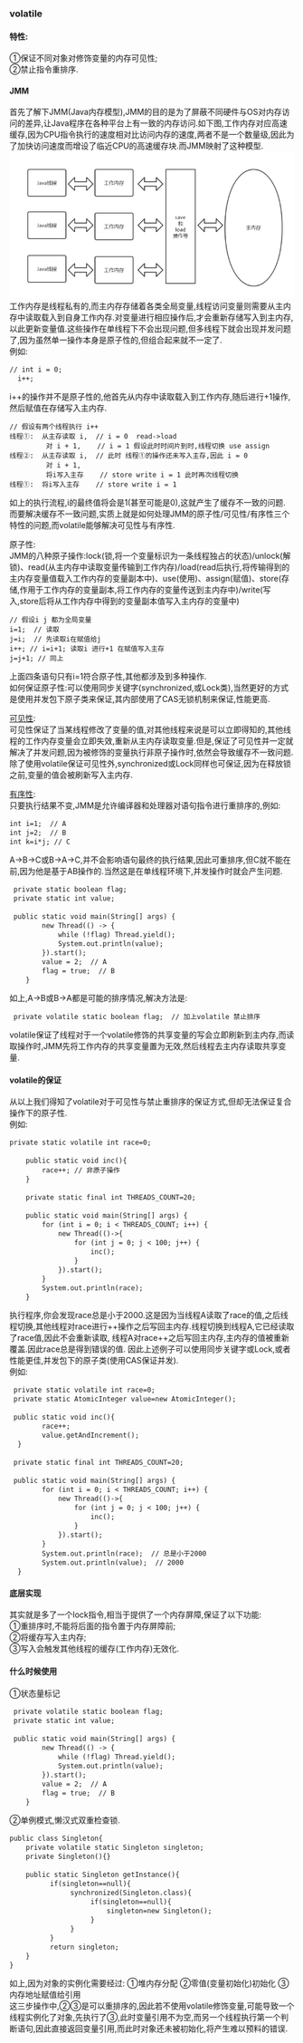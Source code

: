 ### volatile

#### 特性:  

①保证不同对象对修饰变量的内存可见性;  
②禁止指令重排序.  

#### JMM

首先了解下JMM(Java内存模型),JMM的目的是为了屏蔽不同硬件与OS对内存访问的差异,让Java程序在各种平台上有一致的内存访问.如下图,工作内存对应高速缓存,因为CPU指令执行的速度相对比访问内存的速度,两者不是一个数量级,因此为了加快访问速度而增设了临近CPU的高速缓存块.而JMM映射了这种模型.    
![内存模型](https://raw.githubusercontent.com/MelloChan/java-interview/master/image/JMM.png)  
工作内存是线程私有的,而主内存存储着各类全局变量,线程访问变量则需要从主内存中读取载入到自身工作内存.对变量进行相应操作后,才会重新存储写入到主内存,以此更新变量值.这些操作在单线程下不会出现问题,但多线程下就会出现并发问题了,因为虽然单一操作本身是原子性的,但组合起来就不一定了.  
例如:
```$xslt
// int i = 0;
  i++; 
```
i++的操作并不是原子性的,他首先从内存中读取载入到工作内存,随后进行+1操作,然后赋值在存储写入主内存.
```$xslt
// 假设有两个线程执行 i++
线程①:  从主存读取 i,  // i = 0  read->load
         对 i + 1,    // i = 1 假设此时时间片到时,线程切换 use assign
线程②:  从主存读取 i,  // 此时 线程①的操作还未写入主存,因此 i = 0
         对 i + 1,     
         将i写入主存    // store write i = 1 此时再次线程切换
线程①:  将i写入主存    // store write i = 1             
```
如上的执行流程,i的最终值将会是1(甚至可能是0),这就产生了缓存不一致的问题.  
而要解决缓存不一致问题,实质上就是如何处理JMM的原子性/可见性/有序性三个特性的问题,而volatile能够解决可见性与有序性.  

原子性:    
JMM的八种原子操作:lock(锁,将一个变量标识为一条线程独占的状态)/unlock(解锁)、read(从主内存中读取变量传输到工作内存)/load(read后执行,将传输得到的主内存变量值载入工作内存的变量副本中)、use(使用)、assign(赋值)、store(存储,作用于工作内存的变量副本,将工作内存的变量传送到主内存中)/write(写入,store后将从工作内存中得到的变量副本值写入主内存的变量中)    
```$xslt
// 假设i j 都为全局变量
i=1;  // 读取 
j=i;  // 先读取i在赋值给j
i++; // i=i+1; 读取i 进行+1 在赋值写入主存
j=j+1; // 同上
```
上面四条语句只有i=1符合原子性,其他都涉及到多种操作.  
如何保证原子性:可以使用同步关键字(synchronized,或Lock类),当然更好的方式是使用并发包下原子类来保证,其内部使用了CAS无锁机制来保证,性能更高.
  
[可见性](https://github.com/MelloChan/java-interview/blob/master/java-exam/src/thread/Visibility.java):  
可见性保证了当某线程修改了变量的值,对其他线程来说是可以立即得知的,其他线程的工作内存变量会立即失效,重新从主内存读取变量.但是,保证了可见性并一定就解决了并发问题,因为被修饰的变量执行非原子操作时,依然会导致缓存不一致问题.  
除了使用volatile保证可见性外,synchronized或Lock同样也可保证,因为在释放锁之前,变量的值会被刷新写入主内存.
     
[有序性](https://github.com/MelloChan/java-interview/blob/master/java-exam/src/thread/Order.java):  
只要执行结果不变,JMM是允许编译器和处理器对语句指令进行重排序的,例如:  
```$xslt
int i=1;  // A
int j=2;  // B
int k=i*j; // C
```
A->B->C或B->A->C,并不会影响语句最终的执行结果,因此可重排序,但C就不能在前,因为他是基于AB操作的.当然这是在单线程环境下,并发操作时就会产生问题.  
```$xslt
 private static boolean flag;
 private static int value;

 public static void main(String[] args) {
        new Thread(() -> {
            while (!flag) Thread.yield();
            System.out.println(value);
        }).start();
        value = 2;  // A
        flag = true;  // B
    }
```
如上,A->B或B->A都是可能的排序情况,解决方法是:
```$xslt
 private volatile static boolean flag;  // 加上volatile 禁止排序
```
volatile保证了线程对于一个volatile修饰的共享变量的写会立即刷新到主内存,而读取操作时,JMM先将工作内存的共享变量置为无效,然后线程去主内存读取共享变量.

#### volatile的保证

从以上我们得知了volatile对于可见性与禁止重排序的保证方式,但却无法保证复合操作下的原子性.  
例如:  
```$xslt
private static volatile int race=0;

    public static void inc(){
        race++; // 非原子操作
    }

    private static final int THREADS_COUNT=20;

    public static void main(String[] args) {
        for (int i = 0; i < THREADS_COUNT; i++) {
            new Thread(()->{
                for (int j = 0; j < 100; j++) {
                    inc();
                }
            }).start();
        }
        System.out.println(race);
    }
```
执行程序,你会发现race总是小于2000.这是因为当线程A读取了race的值,之后线程切换,其他线程对race进行++操作之后写回主内存.线程切换到线程A,它已经读取了race值,因此不会重新读取,
线程A对race++之后写回主内存,主内存的值被重新覆盖.因此race总是得到错误的值.
因此上述例子可以使用同步关键字或Lock,或者性能更佳,并发包下的原子类(使用CAS保证并发).  
例如:  
```$xslt
 private static volatile int race=0;
 private static AtomicInteger value=new AtomicInteger();

 public static void inc(){
        race++;
        value.getAndIncrement();
  }

 private static final int THREADS_COUNT=20;

 public static void main(String[] args) {
        for (int i = 0; i < THREADS_COUNT; i++) {
            new Thread(()->{
                for (int j = 0; j < 100; j++) {
                    inc();
                }
            }).start();
        }
        System.out.println(race);  // 总是小于2000 
        System.out.println(value);  // 2000 
  }
```

#### 底层实现

其实就是多了一个lock指令,相当于提供了一个内存屏障,保证了以下功能:  
①重排序时,不能将后面的指令置于内存屏障前;  
②将缓存写入主内存;  
③写入会触发其他线程的缓存(工作内存)无效化.  

#### 什么时候使用

①状态量标记
```$xslt
 private volatile static boolean flag; 
 private static int value;

 public static void main(String[] args) {
        new Thread(() -> {
            while (!flag) Thread.yield();
            System.out.println(value);
        }).start();
        value = 2;  // A
        flag = true;  // B
    }
```

②单例模式,懒汉式双重检查锁.
```$xslt
public class Singleton{
    private volatile static Singleton singleton;
    private Singleton(){}
    
    public static Singleton getInstance(){
          if(singleton==null){
               synchronized(Singleton.class){
                    if(singleton==null){
                        singleton=new Singleton();
                    }
               }
          }
          return singleton;
    }
}
```
如上,因为对象的实例化需要经过: ①堆内存分配 ②零值(变量初始化)初始化 ③内存地址赋值给引用  
这三步操作中,②③是可以重排序的,因此若不使用volatile修饰变量,可能导致一个线程实例化了对象,先执行了③,此时变量引用不为空,而另一个线程执行第一个判断语句,因此直接返回变量引用,而此时对象还未被初始化,将产生难以预料的错误.



